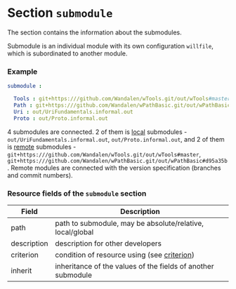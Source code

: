 # Section <code>submodule</code>

The section contains the information about the submodules.

Submodule is an individual module with its own configuration <code>willfile</code>, which is subordinated to another module.

### Example

```yml
submodule :

  Tools : git+https:///github.com/Wandalen/wTools.git/out/wTools#master
  Path : git+https:///github.com/Wandalen/wPathBasic.git/out/wPathBasic#d95a35b
  Uri : out/UriFundamentals.informal.out
  Proto : out/Proto.informal.out
```

4 submodules are connected. 2 of them is [local](SubmodulesLocalAndRemote.md#Local-submodule) submodules - `out/UriFundamentals.informal.out`, `out/Proto.informal.out`, and 2 of them is [remote](SubmodulesLocalAndRemote.md#Remote-submodule) submodules - `git+https:///github.com/Wandalen/wTools.git/out/wTools#master`, `git+https:///github.com/Wandalen/wPathBasic.git/out/wPathBasic#d95a35b`. Remote modules are connected with the version specification (branches and commit numbers).

### Resource fields of the `submodule` section

| Field       | Description                                                  |
|-------------|--------------------------------------------------------------|
| path        | path to submodule, may be absolute/relative, local/global    |
| description | description for other developers                             |
| criterion   | condition of resource using (see [criterion](Criterions.md)) |
| inherit     | inheritance of the values of the fields of another submodule |
